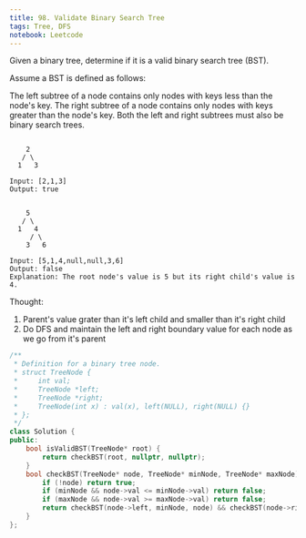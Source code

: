 ```yaml
---
title: 98. Validate Binary Search Tree
tags: Tree, DFS
notebook: Leetcode
---
```


Given a binary tree, determine if it is a valid binary search tree (BST).

Assume a BST is defined as follows:

The left subtree of a node contains only nodes with keys less than the node's key.
The right subtree of a node contains only nodes with keys greater than the node's key.
Both the left and right subtrees must also be binary search trees.
 
```Example 1:

    2
   / \
  1   3

Input: [2,1,3]
Output: true
```

```Example 2:

    5
   / \
  1   4
     / \
    3   6

Input: [5,1,4,null,null,3,6]
Output: false
Explanation: The root node's value is 5 but its right child's value is 4.
```

Thought:
1. Parent's value grater than it's left child and smaller than it's right child
2. Do DFS and maintain the left and right boundary value for each node as we go from it's parent
   
```c++
/**
 * Definition for a binary tree node.
 * struct TreeNode {
 *     int val;
 *     TreeNode *left;
 *     TreeNode *right;
 *     TreeNode(int x) : val(x), left(NULL), right(NULL) {}
 * };
 */
class Solution {
public:
    bool isValidBST(TreeNode* root) {
        return checkBST(root, nullptr, nullptr);
    }
    bool checkBST(TreeNode* node, TreeNode* minNode, TreeNode* maxNode) {
        if (!node) return true;
        if (minNode && node->val <= minNode->val) return false;
        if (maxNode && node->val >= maxNode->val) return false;
        return checkBST(node->left, minNode, node) && checkBST(node->right, node, maxNode);
    }
};
```